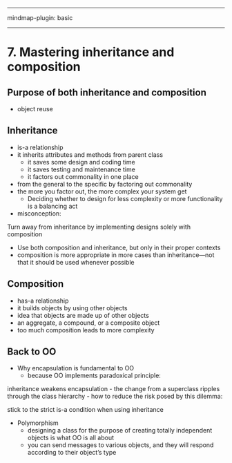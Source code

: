 
---

mindmap-plugin: basic

---

    
# 7. Mastering inheritance and composition
## Purpose of both inheritance and composition
- object reuse
## Inheritance
- is-a relationship
- it inherits attributes and methods from parent class
  - it saves some design and coding time
  - it saves testing and maintenance time
  - it factors out commonality in one place
- from the general to the specific by factoring out commonality
- the more you factor out, the more complex your system get
  - Deciding whether to design for less complexity or more functionality is a balancing act
- misconception:

Turn away from inheritance by implementing designs solely with composition
  - Use both composition and inheritance, but only in their proper contexts
  - composition is more appropriate in more cases than inheritance—not that it should be used whenever possible
## Composition
- has-a relationship
- it builds objects by using other objects
- idea that objects are made up of other objects
- an aggregate, a compound, or a composite object
- too much composition leads to more complexity
## Back to OO
- Why encapsulation is fundamental to OO
  - because OO implements paradoxical principle:

inheritance weakens encapsulation
    - the change from a superclass ripples through the class hierarchy
    - how to reduce the risk posed by this dilemma: 

stick to the strict is-a condition when using inheritance
- Polymorphism
  - designing a class for the purpose of creating totally independent objects is what OO is all about
  - you can send messages to various objects, and they will respond according to their object’s type